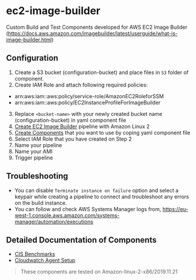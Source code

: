 # ec2-image-builder
Custom Build and Test Components developed for AWS EC2 Image Builder (https://docs.aws.amazon.com/imagebuilder/latest/userguide/what-is-image-builder.html)

## Configuration
1. Create a S3 bucket (configuration-bucket) and place files in `S3` folder of component.
2. Create IAM Role and attach following required policies:
- arn:aws:iam::aws:policy/service-role/AmazonEC2RoleforSSM
- arn:aws:iam::aws:policy/EC2InstanceProfileForImageBuilder
3. Replace `<bucket-name>` with your newly created bucket name (configuration-bucket) in yaml component file
4. [Create EC2 Image Builder](https://eu-west-1.console.aws.amazon.com/imagebuilder/home#createPipeline) pipeline with Amazon Linux 2
5. [Create Components](https://eu-west-1.console.aws.amazon.com/imagebuilder/home#createComponent) that you want to use by coping yaml component file
6. Select IAM Role that you have created on Step 2
7. Name your pipeline
8. Name your AMI
9. Trigger pipeline

## Troubleshooting
- You can disable `Terminate instance on failure` option and select a keypair while creating a pipeline to connect and troubleshoot any errors on the build instance.
- You can follow and check AWS Systems Manager logs from, https://eu-west-1.console.aws.amazon.com/systems-manager/automation/executions

## Detailed Documentation of Components
- [CIS Benchmarks](cis-benchmarks.md)
- [Cloudwatch Agent Setup](cloudwatch.md)

> These components are tested on Amazon-linux-2-x86/2019.11.21

